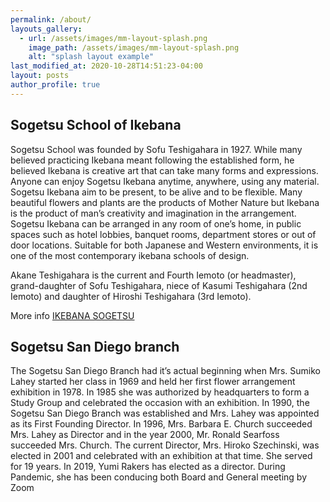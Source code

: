```yaml
---
permalink: /about/
layouts_gallery:
  - url: /assets/images/mm-layout-splash.png
    image_path: /assets/images/mm-layout-splash.png
    alt: "splash layout example"
last_modified_at: 2020-10-28T14:51:23-04:00
layout: posts
author_profile: true
---
```

## Sogetsu School of Ikebana
Sogetsu School was founded by Sofu Teshigahara in 1927. While many believed practicing Ikebana meant following the established form, he believed Ikebana is creative art that can take many forms and expressions. Anyone can enjoy Sogetsu Ikebana anytime, anywhere, using any material. Sogetsu Ikebana aim to be present, to be alive and to be flexible. Many beautiful flowers and plants are the products of Mother Nature but Ikebana is the product of man’s creativity and imagination in the arrangement.
Sogetsu Ikebana can be arranged in any room of one’s home, in public spaces such as hotel lobbies, banquet rooms, department stores or out of door locations. Suitable for both Japanese and Western environments, it is one of the most contemporary ikebana schools of design. 

Akane Teshigahara is the current and Fourth Iemoto (or headmaster), grand-daughter of Sofu Teshigahara, niece of Kasumi Teshigahara (2nd Iemoto) and daughter of Hiroshi Teshigahara (3rd Iemoto).

More info [IKEBANA SOGETSU](https://www.sogetsu.or.jp/e/)


## Sogetsu San Diego branch
The Sogetsu San Diego Branch had it’s actual beginning when Mrs. Sumiko Lahey started her class in 1969 and held her first flower arrangement exhibition in 1978. In 1985 she was authorized by headquarters to form a Study Group and celebrated the occasion with an exhibition. 
In 1990, the Sogetsu San Diego Branch was established and Mrs. Lahey was appointed as its First Founding Director. In 1996, Mrs. Barbara E. Church succeeded Mrs. Lahey as Director and in the year 2000, Mr. Ronald Searfoss succeeded Mrs. Church. The current Director, Mrs. Hiroko Szechinski, was elected in 2001 and celebrated with an exhibition at that time. She served for 19 years. 
In 2019, Yumi Rakers has elected as a director. During Pandemic, she has been conducing both Board and General meeting by Zoom
